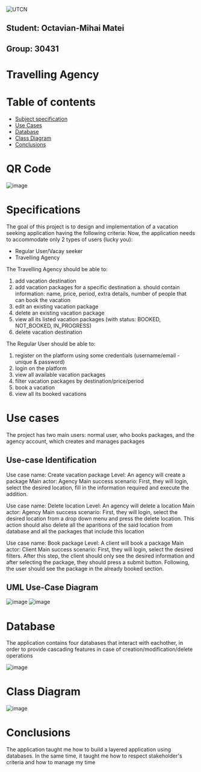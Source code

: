 ![UTCN](https://doctorat.utcluj.ro/images/utcn-logo.png)
## Student: Octavian-Mihai Matei
## Group: 30431

<div style="page-break-after: always;"></div>

# Travelling Agency

# Table of contents

* [Subject specification](#specifications)
* [Use Cases](#use-cases)
* [Database](#database)
* [Class Diagram](#class-diagram)
* [Conclusions](#conclusions)

<div style="page-break-after: always;"></div>

# QR Code
![image](https://user-images.githubusercontent.com/28965189/158731091-0f0df726-d393-4eed-9199-99e95e1b9d1b.png)

<div style="page-break-after: always;"></div>

# Specifications

The goal of this project is to design and implementation of a vacation seeking application having the following criteria:
Now, the application needs to accommodate only 2 types of users (lucky you):
* Regular User/Vacay seeker
* Travelling Agency

The Travelling Agency should be able to:

1. add vacation destination
2. add vacation packages for a specific destination
a. should contain information: name, price, period, extra details, number
of people that can book the vacation
3. edit an existing vacation package
4. delete an existing vacation package
5. view all its listed vacation packages (with status: BOOKED, NOT_BOOKED,
IN_PROGRESS)
6. delete vacation destination

The Regular User should be able to:

1. register on the platform using some credentials (username/email - unique &
password)
2. login on the platform
3. view all available vacation packages
4. filter vacation packages by destination/price/period
5. book a vacation
6. view all its booked vacations

<div style="page-break-after: always;"></div>

# Use cases

The project has two main users: normal user, who books packages, and the agency account, which creates and manages packages

## Use-case Identification

Use case name: Create vacation package
Level: An agency will create a package
Main actor: Agency
Main success scenario: 
First, they will login, select the desired location, fill in the information required and execute the addition.

Use case name: Delete location
Level: An agency will delete a location
Main actor: Agency
Main success scenario: 
First, they will login, select the desired location from a drop down menu and press the delete location. This action should also delete all the aparitions of the said location from database and all the packages that include this location

Use case name: Book package
Level: A client will book a package
Main actor: Client
Main success scenario: 
First, they will login, select the desired filters. After this step, the client should only see the desired information and after selecting the package, they should press a submit button. Following, the user should see the package in the already booked section.

## UML Use-Case Diagram

![image](https://raw.githubusercontent.com/tavisit/SD-Projects/Agency_Project/Assignment%201%20-%20Travelling%20Agency/Documentation%20Diagrams/Agency%20User%20use%20case.drawio.png)
![image](https://raw.githubusercontent.com/tavisit/SD-Projects/Agency_Project/Assignment%201%20-%20Travelling%20Agency/Documentation%20Diagrams/Normal%20User%20use%20case.drawio.png)

<div style="page-break-after: always;"></div>

# Database

The application contains four databases that interact with eachother, in order to provide cascading features in case of creation/modification/delete operations

![image](https://raw.githubusercontent.com/tavisit/SD-Projects/Agency_Project/Assignment%201%20-%20Travelling%20Agency/Documentation%20Diagrams/databaseDiagram.png)

<div style="page-break-after: always;"></div>

# Class Diagram

![image](https://github.com/tavisit/SD-Projects/blob/Agency_Project/Assignment%201%20-%20Travelling%20Agency/Documentation%20Diagrams/ClassDiagram.drawio.png?raw=true)

<div style="page-break-after: always;"></div>

# Conclusions

The application taught me how to build a layered application using databases. In the same time, it taught me how to respect stakeholder's criteria and how to manage my time
